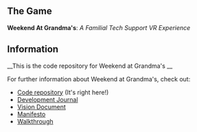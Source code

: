 ## The Game

**Weekend At Grandma's**: *A Familial Tech Support VR Experience*

## Information

__This is the code repository for Weekend at Grandma's __

For further information about Weekend at Grandma's, check out:
* [Code repository](https://github.com/parkerhams/grandma-game) (It's right here!)
* [Development Journal](https://github.com/parkerhams/grandma-game/blob/master/Documentation/DesignProcessJournal.md)
* [Vision Document](https://github.com/parkerhams/grandma-game/blob/master/Documentation/vision-doc.md)
* [Manifesto](https://github.com/parkerhams/grandma-game/blob/master/Documentation/Manifesto.md)
* [Walkthrough](https://github.com/parkerhams/grandma-game/blob/master/Documentation/Walkthrough.md)
